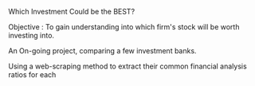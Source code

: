 Which Investment Could be the BEST?

Objective : To gain understanding into which firm's stock will be worth investing into.

An On-going project, comparing a few investment banks.

Using a web-scraping method to extract their common financial analysis ratios for each 


